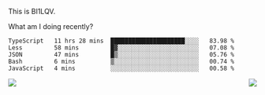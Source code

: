This is BI1LQV.

What am I doing recently?

<!--START_SECTION:waka-->

```text
TypeScript   11 hrs 28 mins  █████████████████████░░░░   83.98 %
Less         58 mins         █▓░░░░░░░░░░░░░░░░░░░░░░░   07.08 %
JSON         47 mins         █▒░░░░░░░░░░░░░░░░░░░░░░░   05.76 %
Bash         6 mins          ▒░░░░░░░░░░░░░░░░░░░░░░░░   00.74 %
JavaScript   4 mins          ░░░░░░░░░░░░░░░░░░░░░░░░░   00.58 %
```

<!--END_SECTION:waka-->
<img align="right" src="https://github-readme-stats.vercel.app/api?username=bi1lqv&show_icons=true&count_private=true">

<img src="https://metrics.lecoq.io/bi1lqv?template=classic&base.activity=0&base.community=0&base.repositories=0&base.metadata=0&isocalendar=1&base=header%2C%20activity%2C%20community%2C%20repositories%2C%20metadata&base.indepth=false&base.hireable=false&isocalendar=false&isocalendar.duration=full-year&config.timezone=Asia%2FShanghai">

